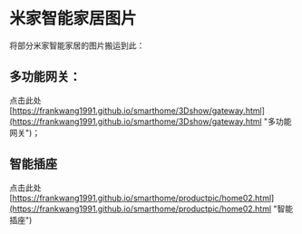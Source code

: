 # 米家智能家居图片
将部分米家智能家居的图片搬运到此：
## 多功能网关：  
点击此处[https://frankwang1991.github.io/smarthome/3Dshow/gateway.html](https://frankwang1991.github.io/smarthome/3Dshow/gateway.html "多功能网关")；

## 智能插座  
点击此处[https://frankwang1991.github.io/smarthome/productpic/home02.html](https://frankwang1991.github.io/smarthome/productpic/home02.html "智能插座")
